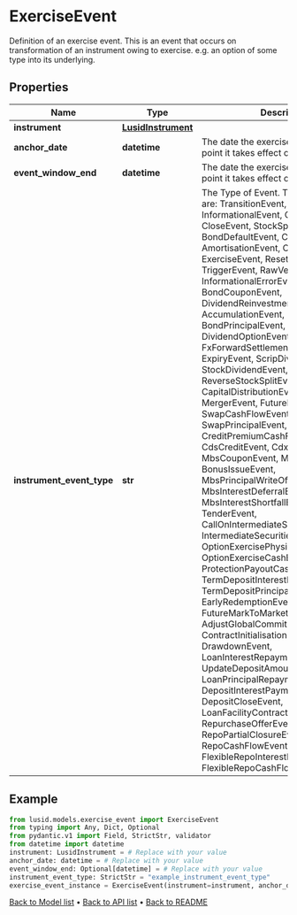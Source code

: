 # ExerciseEvent

Definition of an exercise event.  This is an event that occurs on transformation of an instrument owing to exercise. e.g. an option of  some type into its underlying.
## Properties
Name | Type | Description | Notes
------------ | ------------- | ------------- | -------------
**instrument** | [**LusidInstrument**](LusidInstrument.md) |  | 
**anchor_date** | **datetime** | The date the exercise window starts, or point it takes effect on. | 
**event_window_end** | **datetime** | The date the exercise window ends, or point it takes effect on. | [optional] [readonly] 
**instrument_event_type** | **str** | The Type of Event. The available values are: TransitionEvent, InformationalEvent, OpenEvent, CloseEvent, StockSplitEvent, BondDefaultEvent, CashDividendEvent, AmortisationEvent, CashFlowEvent, ExerciseEvent, ResetEvent, TriggerEvent, RawVendorEvent, InformationalErrorEvent, BondCouponEvent, DividendReinvestmentEvent, AccumulationEvent, BondPrincipalEvent, DividendOptionEvent, MaturityEvent, FxForwardSettlementEvent, ExpiryEvent, ScripDividendEvent, StockDividendEvent, ReverseStockSplitEvent, CapitalDistributionEvent, SpinOffEvent, MergerEvent, FutureExpiryEvent, SwapCashFlowEvent, SwapPrincipalEvent, CreditPremiumCashFlowEvent, CdsCreditEvent, CdxCreditEvent, MbsCouponEvent, MbsPrincipalEvent, BonusIssueEvent, MbsPrincipalWriteOffEvent, MbsInterestDeferralEvent, MbsInterestShortfallEvent, TenderEvent, CallOnIntermediateSecuritiesEvent, IntermediateSecuritiesDistributionEvent, OptionExercisePhysicalEvent, OptionExerciseCashEvent, ProtectionPayoutCashFlowEvent, TermDepositInterestEvent, TermDepositPrincipalEvent, EarlyRedemptionEvent, FutureMarkToMarketEvent, AdjustGlobalCommitmentEvent, ContractInitialisationEvent, DrawdownEvent, LoanInterestRepaymentEvent, UpdateDepositAmountEvent, LoanPrincipalRepaymentEvent, DepositInterestPaymentEvent, DepositCloseEvent, LoanFacilityContractRolloverEvent, RepurchaseOfferEvent, RepoPartialClosureEvent, RepoCashFlowEvent, FlexibleRepoInterestPaymentEvent, FlexibleRepoCashFlowEvent | 
## Example

```python
from lusid.models.exercise_event import ExerciseEvent
from typing import Any, Dict, Optional
from pydantic.v1 import Field, StrictStr, validator
from datetime import datetime
instrument: LusidInstrument = # Replace with your value
anchor_date: datetime = # Replace with your value
event_window_end: Optional[datetime] = # Replace with your value
instrument_event_type: StrictStr = "example_instrument_event_type"
exercise_event_instance = ExerciseEvent(instrument=instrument, anchor_date=anchor_date, event_window_end=event_window_end, instrument_event_type=instrument_event_type)

```

[Back to Model list](../README.md#documentation-for-models) &#8226; [Back to API list](../README.md#documentation-for-api-endpoints) &#8226; [Back to README](../README.md)

